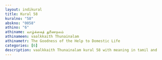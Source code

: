 ```yaml
---
layout: indikural
title: Kural 58
kuralno: "58"
abskno: "0058"
athino: "6"
athiname: வாழ்க்கைத் துணைநலம்
athinameen: vaalkkaith Thunainalam
athinametr: The Goodness of the Help to Domestic Life
categories: [6]
description: vaalkkaith Thunainalam kural 58 with meaning in tamil and english 
---
```


